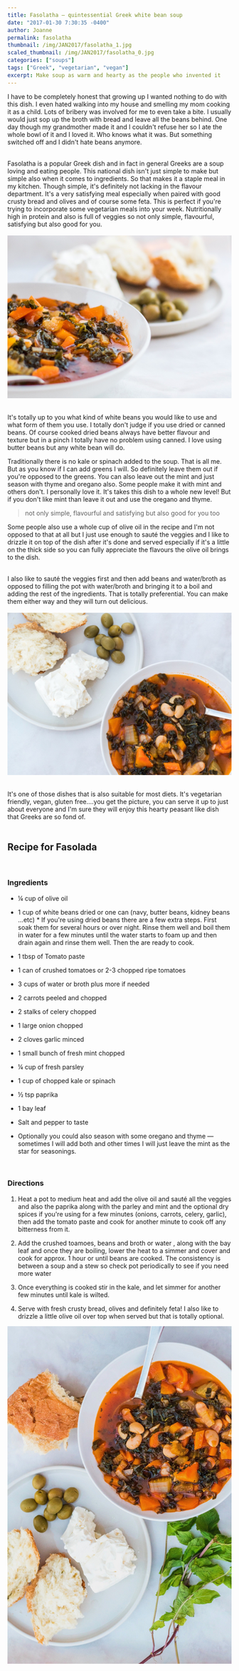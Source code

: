 ```yaml
---
title: Fasolatha – quintessential Greek white bean soup
date: "2017-01-30 7:30:35 -0400"
author: Joanne
permalink: fasolatha
thumbnail: /img/JAN2017/fasolatha_1.jpg
scaled_thumbnail: /img/JAN2017/fasolatha_0.jpg
categories: ["soups"]
tags: ["Greek", "vegetarian", "vegan"]
excerpt: Make soup as warm and hearty as the people who invented it
---
```


I have to be completely honest that growing up I wanted nothing to do with this dish. I even hated walking into my house and smelling my mom cooking it as a child.  Lots of bribery was involved for me to even take a bite.  I usually would just sop up the broth with bread and leave all the beans behind.  One day though my grandmother made it and I couldn't refuse her so I ate the whole bowl of it and I loved it.  Who knows what it was. But something switched off and I didn't hate beans anymore.
<br>
<br>

Fasolatha is a popular Greek dish and in fact in general Greeks are a soup loving and eating people.  This national dish isn't just simple to make but simple also when it comes to ingredients. So that makes it a staple meal in my kitchen.  Though simple, it's definitely not lacking in the flavour department. It's a very satisfying meal especially when paired with good crusty bread and olives and of course some feta.  This is perfect if you're trying to incorporate some vegetarian meals into your week. Nutritionally high in protein and also is full of veggies so not only simple, flavourful, satisfying but also good for you.
<br>
<br>
![Fasolatha](/img/JAN2017/fasolatha_2.jpg)  
<br>

It's totally up to you what kind of white beans you would like to use and what form of them you use. I totally don't judge if you use dried or canned beans.  Of course cooked dried beans always have better flavour and texture but in a pinch I totally have no problem using canned. I love using butter beans but any white bean will do.
<br>

Traditionally there is no kale or spinach added to the soup.  That is all me. But as you know if I can add greens I will. So definitely leave them out if you're opposed to the greens. You can also leave out the mint and just season with thyme and oregano also. Some people make it with mint and others don't.  I personally love it.  It's takes this dish to a whole new level! But if you don't like mint than leave it out and use the oregano and thyme.

> not only simple, flavourful and satisfying but also good for you too

Some people also use a whole cup of olive oil in the recipe and I'm not opposed to that at all but I just use enough to sauté the veggies and I like to drizzle it on top of the dish after it's done and served especially if it's a little on the thick side so you can fully appreciate the flavours the olive oil brings to the dish.  
<br>

I also like to sauté the veggies first and then add beans and water/broth as opposed to filling the pot with water/broth and bringing it to a boil and adding the rest of the ingredients.  That is totally preferential.  You can make them either way and they will turn out delicious.
<br>
<br>
![Fasolatha](/img/JAN2017/fasolatha_3.jpg)  
<br>

It's one of those dishes that is also suitable for most diets. It's vegetarian friendly, vegan, gluten free....you get the picture, you can serve it up to just about everyone and I'm sure they will enjoy this hearty peasant like dish that Greeks are so fond of.  
<br>

## Recipe for Fasolada
<br>

### Ingredients

* &frac14; cup of olive oil

* 1 cup of white beans dried or one can (navy, butter beans, kidney beans ...etc) * If you're using dried beans there are a few extra steps.  First soak them for several hours or over night. Rinse them well and boil them in water for a few minutes until the water starts to foam up and then drain again and rinse them well.  Then the are ready to cook.

* 1  tbsp of Tomato paste

* 1 can of crushed tomatoes or 2-3 chopped ripe tomatoes

* 3 cups of water or broth plus more if needed

* 2 carrots peeled and chopped

* 2 stalks of celery chopped

* 1 large onion chopped

* 2 cloves garlic minced

* 1 small bunch of fresh mint chopped

* &frac14; cup of fresh parsley

* 1 cup of chopped kale or spinach

* &frac12; tsp paprika

* 1 bay leaf

* Salt and pepper to taste

*  Optionally you could also season with some oregano and thyme &mdash; sometimes I will add both and other times I will just leave the mint as the star for seasonings.
<br>

### Directions

1. Heat a pot to medium heat and add the olive oil and sauté all the veggies and also the paprika along with the parley and mint and the optional dry spices if you're using for a few minutes (onions, carrots, celery, garlic), then add the tomato paste and cook for another minute to cook off any bitterness from it. 

1. Add the crushed toamoes, beans and broth or water , along with the bay leaf and once they are boiling, lower the heat to a simmer and cover and cook for approx. 1 hour or until beans are cooked. The consistency is between a soup and a stew so check pot periodically to see if you need more water

1. Once everything is cooked stir in the kale, and let simmer for another few minutes until kale is wilted.  

1. Serve with fresh crusty bread, olives and definitely feta!
I also like to drizzle a little olive oil over top when served but that is totally optional.  

![Fasolatha](/img/JAN2017/fasolatha_4.jpg)
